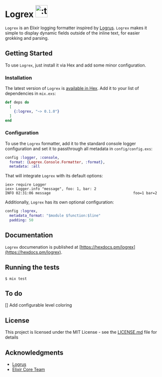# Logrex <img src="https://i.imgur.com/UEbtVhA.jpg" width="40" height="40" alt=":trex:" class="emoji" title=":trex:"/>

`Logrex` is an Elixir logging formatter inspired by [Logrus](https://github.com/sirupsen/logrus).
`Logrex` makes it simple to display dynamic fields outside of the inline text, for easier grokking and
parsing.

## Getting Started

To use `Logrex`, just install it via Hex and add some minor configuration.

### Installation

The latest version of `Logrex` is [available in Hex](https://hex.pm/docs/publish).
Add it to your list of dependencies in `mix.exs`:

```elixir
def deps do
  [
    {:logrex, "~> 0.1.0"}
  ]
end
```

### Configuration

To use the `Logrex` formatter, add it to the standard console logger configuration
and set it to passthrough all metadata in `config/config.exs`:

```elixir
config :logger, :console,
  format: {Logrex.Console.Formatter, :format},
  metadata: :all
```

That will integrate `Logrex` with its default options:

```
iex> require Logger
iex> Logger.info "message", foo: 1, bar: 2
INFO 02:31:06 message                                      foo=1 bar=2
```

Additionally, `Logrex` has its own optional configuration:

```elixir
config :logrex,
  metadata_format: "$module $function:$line"
  padding: 50
```

## Documentation

`Logrex` documenation is published at [https://hexdocs.pm/logrex](https://hexdocs.pm/logrex).

## Running the tests

```shell
$ mix test
```

## To do

[] Add configurable level coloring

## License

This project is licensed under the MIT License - see the [LICENSE.md](LICENSE.md) file for details

## Acknowledgments

* [Logrus](https://github.com/sirupsen/logrus)
* [Elixir Core Team](https://elixirforum.com/groups/Elixir-Core-Team)
